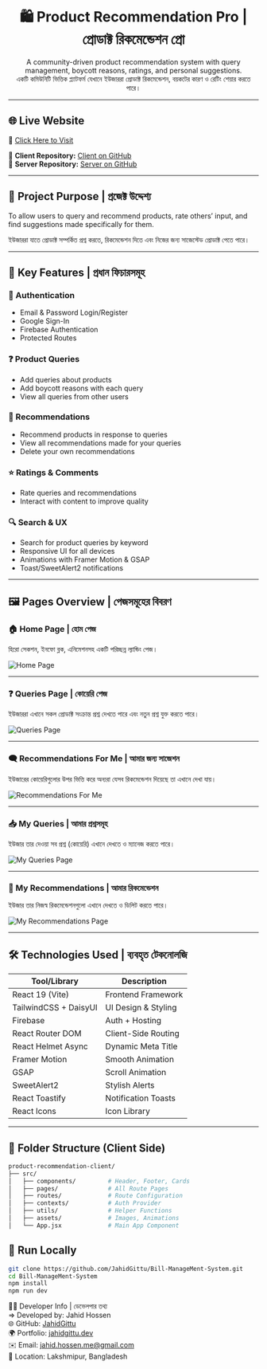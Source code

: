 <h1 align="center">🛍️ Product Recommendation Pro | প্রোডাক্ট রিকমেন্ডেশন প্রো</h1>

<p align="center">
A community-driven product recommendation system with query management, boycott reasons, ratings, and personal suggestions.
<br>
একটি কমিউনিটি ভিত্তিক প্ল্যাটফর্ম যেখানে ইউজাররা প্রোডাক্ট রিকমেন্ডেশন, বয়কটের কারণ ও রেটিং শেয়ার করতে পারে।
</p>

<hr>

## 🌐 Live Website

🔗 <a href="https://product-recommendation-pro.web.app/" target="_blank">Click Here to Visit</a>

🔗 **Client Repository:** [Client on GitHub](https://github.com/JahidGittu/Product-Recommendation-Client)  
🔗 **Server Repository:** [Server on GitHub](https://github.com/JahidGittu/Product-Recommendation-Server)



---

## 🎯 Project Purpose | প্রজেক্ট উদ্দেশ্য

To allow users to query and recommend products, rate others’ input, and find suggestions made specifically for them.

ইউজাররা যাতে প্রোডাক্ট সম্পর্কিত প্রশ্ন করতে, রিকমেন্ডেশন দিতে এবং নিজের জন্য সাজেস্টেড প্রোডাক্ট পেতে পারে।

---

## 🚀 Key Features | প্রধান ফিচারসমূহ

### 🔐 Authentication
- Email & Password Login/Register
- Google Sign-In
- Firebase Authentication
- Protected Routes

### ❓ Product Queries
- Add queries about products
- Add boycott reasons with each query
- View all queries from other users

### 💬 Recommendations
- Recommend products in response to queries
- View all recommendations made for your queries
- Delete your own recommendations

### ⭐ Ratings & Comments
- Rate queries and recommendations
- Interact with content to improve quality

### 🔍 Search & UX
- Search for product queries by keyword
- Responsive UI for all devices
- Animations with Framer Motion & GSAP
- Toast/SweetAlert2 notifications

---

## 🖼️ Pages Overview | পেজসমূহের বিবরণ

### 🏠 Home Page | হোম পেজ
হিরো সেকশন, ইনফো ব্লক, এনিমেশনসহ একটি পরিচ্ছন্ন ল্যান্ডিং পেজ।

<img src="./screenshots/home.png" alt="Home Page" />

---

### ❓ Queries Page | কোয়েরি পেজ
ইউজাররা এখানে সকল প্রোডাক্ট সংক্রান্ত প্রশ্ন দেখতে পারে এবং নতুন প্রশ্ন যুক্ত করতে পারে।

<img src="./screenshots/queries.png" alt="Queries Page" />

---

### 🗨️ Recommendations For Me | আমার জন্য সাজেশন
ইউজারের কোয়েরিগুলোর উপর ভিত্তি করে অন্যরা যেসব রিকমেন্ডেশন দিয়েছে তা এখানে দেখা যায়।

<img src="./screenshots/recommendations-for-me.png" alt="Recommendations For Me" />

---

### 📥 My Queries | আমার প্রশ্নসমূহ
ইউজার তার দেওয়া সব প্রশ্ন (কোয়েরি) এখানে দেখতে ও ম্যানেজ করতে পারে।

<img src="./screenshots/my-queries.png" alt="My Queries Page" />

---

### 📝 My Recommendations | আমার রিকমেন্ডেশন
ইউজার তার নিজস্ব রিকমেন্ডেশনগুলো এখানে দেখতে ও ডিলিট করতে পারে।

<img src="./screenshots/my-recommendations.png" alt="My Recommendations Page" />

---

## 🛠️ Technologies Used | ব্যবহৃত টেকনোলজি

| Tool/Library             | Description                         |
|--------------------------|-------------------------------------|
| React 19 (Vite)          | Frontend Framework                  |
| TailwindCSS + DaisyUI    | UI Design & Styling                 |
| Firebase                 | Auth + Hosting                      |
| React Router DOM         | Client-Side Routing                 |
| React Helmet Async       | Dynamic Meta Title                  |
| Framer Motion            | Smooth Animation                    |
| GSAP                     | Scroll Animation                    |
| SweetAlert2              | Stylish Alerts                      |
| React Toastify           | Notification Toasts                 |
| React Icons              | Icon Library                        |

---

## 📁 Folder Structure (Client Side)

```bash
product-recommendation-client/
├── src/
│   ├── components/         # Header, Footer, Cards
│   ├── pages/              # All Route Pages
│   ├── routes/             # Route Configuration
│   ├── contexts/           # Auth Provider
│   ├── utils/              # Helper Functions
│   ├── assets/             # Images, Animations
│   └── App.jsx             # Main App Component
```


## 🧭 Run Locally 

```bash
git clone https://github.com/JahidGittu/Bill-ManageMent-System.git
cd Bill-ManageMent-System
npm install
npm run dev
```

👨‍💻 Developer Info | ডেভেলপার তথ্য </br>
 => Developed by: Jahid Hossen </br>
🌐 GitHub: [JahidGittu](https://github.com/JahidGittu) </br>
🌍 Portfolio: <a href="http://jahid-portfolio.surge.sh/" target="_blank">jahidgittu.dev</a> </br>
✉️ Email: jahid.hossen.me@gmail.com </br>
📍 Location: Lakshmipur, Bangladesh
